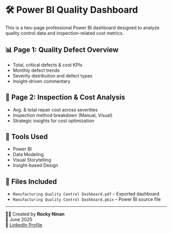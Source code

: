 # 🛠️ Power BI Quality Dashboard

This is a two-page professional Power BI dashboard designed to analyze quality control data and inspection-related cost metrics.

## 📊 Page 1: Quality Defect Overview
- Total, critical defects & cost KPIs
- Monthly defect trends
- Severity distribution and defect types
- Insight-driven commentary

## 🔎 Page 2: Inspection & Cost Analysis
- Avg. & total repair cost across severities
- Inspection method breakdown (Manual, Visual)
- Strategic insights for cost optimization

## 🔧 Tools Used
- Power BI
- Data Modeling
- Visual Storytelling
- Insight-based Design

## 📁 Files Included
- `Manufacturing Quality Control Dashboard.pdf` – Exported dashboard
- `Manufacturing Quality Control Dashboard.pbix` – Power BI source file

---

🧑‍💼 Created by **Rocky Ninan**  
📅 June 2025  
🔗 [LinkedIn Profile](https://www.linkedin.com/in/rockyninan)
